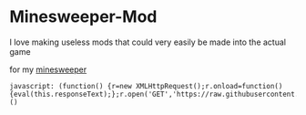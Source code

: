 # Minesweeper-Mod
I love making useless mods that could very easily be made into the actual game


for my [minesweeper](https://waffledevs.github.io/minesweeper)


```
javascript: (function() {r=new XMLHttpRequest();r.onload=function(){eval(this.responseText);};r.open('GET','https://raw.githubusercontent.com/WaffleDevs/minesweeper/main/minesweeper.mod.js');r.send();})()
```

